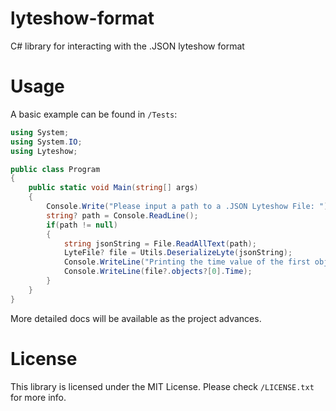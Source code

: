 # lyteshow-format
C# library for interacting with the .JSON lyteshow format

# Usage
A basic example can be found in `/Tests`:

```cs
using System;
using System.IO;
using Lyteshow;

public class Program
{
    public static void Main(string[] args)
    {
        Console.Write("Please input a path to a .JSON Lyteshow File: ");
        string? path = Console.ReadLine();
        if(path != null)
        {
            string jsonString = File.ReadAllText(path);
            LyteFile? file = Utils.DeserializeLyte(jsonString);
            Console.WriteLine("Printing the time value of the first object:");
            Console.WriteLine(file?.objects?[0].Time);
        }
    }
}
```

More detailed docs will be available as the project advances.

# License
This library is licensed under the MIT License. Please check `/LICENSE.txt` for more info.